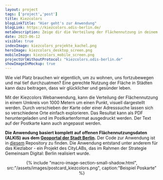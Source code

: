 ```yaml
---
layout: project
tags: ['project','post']
title: Kiezcolors
blogLinkTitle: "Hier geht's zur Anwendung"
blogLink: https://kiezcolors.odis-berlin.de/
metaDescription: Zeige dir die Verteilung der Flächennutzung in deinem Kiez an
date: 2023-06-12
visible: true
indexImage: kiezcolors_projekte_kachel.png
heroImage: kiezcolors_desktop_screen.png
mobileImage: kiezcolors_mobile_screen.png
projectUrlWithoutProtocol: "kiezcolors.odis-berlin.de"
showImageInMockup: true
---
```


Wie viel Platz brauchen wir eigentlich, um zu wohnen, uns fortzubewegen und mal tief durchzuatmen? Eine gerechte Nutzung der Fläche in Städten kann dazu beitragen, dass wir glücklicher und gesünder leben.

Mit der Kiezcolors Webanwendung, kann die Verteilung der Flächennutzung in einem Umkreis von 1000 Metern um einen Punkt, visuell dargestellt werden. Durch verschieben der Karte oder einer Adresssuche lassen sich so verschiedene Orte einfach explorieren. Das Resultat kann als PDF heruntergeladen und im Postkartenformat ausgedruckt werden. Der Text auf der Postkarte kann auch angepasst werden.

**Die Anwendung basiert komplett auf offenen Flächennutzungsdaten (ALKIS) aus dem [Geoportal der Stadt Berlin](https://fbinter.stadt-berlin.de/fb/).** Der Code zur Anwendung ist in [diesem](https://github.com/technologiestiftung/kiezcolors/) Repository zu finden. Die Anwendung entstand unter anderem für das Kiezlabor - ein Projekt des CityLABs, das im Rahmen der Strategie Gemeinsam Digital: Berlin realisiert wurde.

<center>
<span style="max-width:500px; display: inline-block;">
{% include "macro-image-section-small-shadow.html", src:"/assets/images/postcard_kiezcolors.png", caption:"Beispiel Poskarte" %}
</span>
</center>
<br>
